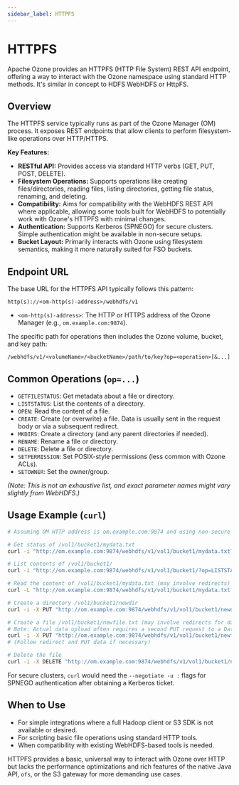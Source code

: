 ```yaml
---
sidebar_label: HTTPFS
---
```


# HTTPFS

Apache Ozone provides an HTTPFS (HTTP File System) REST API endpoint, offering a way to interact with the Ozone namespace using standard HTTP methods. It's similar in concept to HDFS WebHDFS or HttpFS.

## Overview

The HTTPFS service typically runs as part of the Ozone Manager (OM) process. It exposes REST endpoints that allow clients to perform filesystem-like operations over HTTP/HTTPS.

**Key Features:**

*   **RESTful API:** Provides access via standard HTTP verbs (GET, PUT, POST, DELETE).
*   **Filesystem Operations:** Supports operations like creating files/directories, reading files, listing directories, getting file status, renaming, and deleting.
*   **Compatibility:** Aims for compatibility with the WebHDFS REST API where applicable, allowing some tools built for WebHDFS to potentially work with Ozone's HTTPFS with minimal changes.
*   **Authentication:** Supports Kerberos (SPNEGO) for secure clusters. Simple authentication might be available in non-secure setups.
*   **Bucket Layout:** Primarily interacts with Ozone using filesystem semantics, making it more naturally suited for FSO buckets.

## Endpoint URL

The base URL for the HTTPFS API typically follows this pattern:

`http(s)://<om-http(s)-address>/webhdfs/v1`

*   `<om-http(s)-address>`: The HTTP or HTTPS address of the Ozone Manager (e.g., `om.example.com:9874`).

The specific path for operations then includes the Ozone volume, bucket, and key path:

`/webhdfs/v1/<volumeName>/<bucketName>/path/to/key?op=<operation>[&...]`

## Common Operations (`op=...`)

*   `GETFILESTATUS`: Get metadata about a file or directory.
*   `LISTSTATUS`: List the contents of a directory.
*   `OPEN`: Read the content of a file.
*   `CREATE`: Create (or overwrite) a file. Data is usually sent in the request body or via a subsequent redirect.
*   `MKDIRS`: Create a directory (and any parent directories if needed).
*   `RENAME`: Rename a file or directory.
*   `DELETE`: Delete a file or directory.
*   `SETPERMISSION`: Set POSIX-style permissions (less common with Ozone ACLs).
*   `SETOWNER`: Set the owner/group.

*(Note: This is not an exhaustive list, and exact parameter names might vary slightly from WebHDFS.)*

## Usage Example (`curl`)

```bash
# Assuming OM HTTP address is om.example.com:9874 and using non-secure cluster

# Get status of /vol1/bucket1/mydata.txt
curl -i "http://om.example.com:9874/webhdfs/v1/vol1/bucket1/mydata.txt?op=GETFILESTATUS"

# List contents of /vol1/bucket1/
curl -i "http://om.example.com:9874/webhdfs/v1/vol1/bucket1/?op=LISTSTATUS"

# Read the content of /vol1/bucket1/mydata.txt (may involve redirects)
curl -L "http://om.example.com:9874/webhdfs/v1/vol1/bucket1/mydata.txt?op=OPEN"

# Create a directory /vol1/bucket1/newdir
curl -i -X PUT "http://om.example.com:9874/webhdfs/v1/vol1/bucket1/newdir?op=MKDIRS"

# Create a file /vol1/bucket1/newfile.txt (may involve redirects for data upload)
# Note: Actual data upload often requires a second PUT request to a Datanode URL provided in a redirect.
curl -i -X PUT "http://om.example.com:9874/webhdfs/v1/vol1/bucket1/newfile.txt?op=CREATE&overwrite=true"
# (Follow redirect and PUT data if necessary)

# Delete the file
curl -i -X DELETE "http://om.example.com:9874/webhdfs/v1/vol1/bucket1/newfile.txt?op=DELETE"
```

For secure clusters, `curl` would need the `--negotiate -u :` flags for SPNEGO authentication after obtaining a Kerberos ticket.

## When to Use

*   For simple integrations where a full Hadoop client or S3 SDK is not available or desired.
*   For scripting basic file operations using standard HTTP tools.
*   When compatibility with existing WebHDFS-based tools is needed.

HTTPFS provides a basic, universal way to interact with Ozone over HTTP but lacks the performance optimizations and rich features of the native Java API, `ofs`, or the S3 gateway for more demanding use cases.
